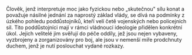 Člověk, jenž interpretuje moc jako fyzickou nebo „skutečnou" sílu konat a považuje násilné jednání za naprostý základ vlády, se dívá na podmínky z úzkého pohledu poddůstojníků, kteří velí četě vojenských nebo policejních sil. Tito poddůstojníci mají v rámci vládnoucí ideologie přidělen konkrétní úkol. Jejich velitelé jim svěřují do péče oddíly, jež jsou nejen vybaveny, vyzbrojeny a zorganizovány pro boj, ale jsou v nemenší míře prodchnuty duchem, jenž je nutí poslouchat vydané rozkazy.